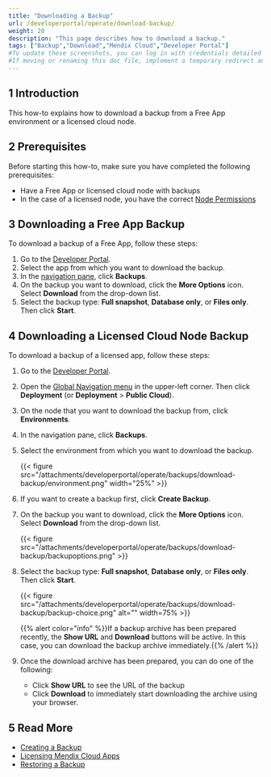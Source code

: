 ```yaml
---
title: "Downloading a Backup"
url: /developerportal/operate/download-backup/
weight: 20
description: "This page describes how to download a backup."
tags: ["Backup","Download","Mendix Cloud","Developer Portal"]
#To update these screenshots, you can log in with credentials detailed in How to Update Screenshots Using Team Apps.
#If moving or renaming this doc file, implement a temporary redirect and let the respective team know they should update the URL in the product. See Mapping to Products for more details.
---
```


## 1 Introduction

This how-to explains how to download a backup from a Free App environment or a licensed cloud node.

## 2 Prerequisites

Before starting this how-to, make sure you have completed the following prerequisites:

* Have a Free App or licensed cloud node with backups
* In the case of a licensed node, you have the correct [Node Permissions](/developerportal/deploy/node-permissions/)

## 3 Downloading a Free App Backup

To download a backup of a Free App, follow these steps:

1. Go to the [Developer Portal](http://sprintr.home.mendix.com).
2. Select the app from which you want to download the backup.
3. In the [navigation pane](/developerportal/#navigation-pane), click **Backups**.
4. On the backup you want to download, click the **More Options** icon. Select **Download** from the drop-down list.
5. Select the backup type: **Full snapshot**, **Database only**, or **Files only**. Then click **Start**.

## 4 Downloading a Licensed Cloud Node Backup

To download a backup of a licensed app, follow these steps:

1. Go to the [Developer Portal](http://sprintr.home.mendix.com).
2. Open the [Global Navigation menu](/developerportal/global-navigation/) in the upper-left corner. Then click **Deployment** (or **Deployment** > **Public Cloud**).
3. On the node that you want to download the backup from, click **Environments**.
4. In the navigation pane, click **Backups**.
5. Select the environment from which you want to download the backup.

    {{< figure src="/attachments/developerportal/operate/backups/download-backup/environment.png" width="25%" >}}

6. If you want to create a backup first, click **Create Backup**.
7. On the backup you want to download, click the **More Options** icon. Select **Download** from the drop-down list.

    {{< figure src="/attachments/developerportal/operate/backups/download-backup/backupoptions.png" >}}

8. Select the backup type: **Full snapshot**, **Database only**, or **Files only**. Then click **Start**.

    {{< figure src="/attachments/developerportal/operate/backups/download-backup/backup-choice.png" alt="" width=75% >}}

    {{% alert color="info" %}}If a backup archive has been prepared recently, the **Show URL** and **Download** buttons will be active. In this case, you can download the backup archive immediately.{{% /alert %}}
    
9. Once the download archive has been prepared, you can do one of the following:

    * Click **Show URL** to see the URL of the backup
    * Click **Download** to immediately start downloading the archive using your browser.

## 5 Read More

* [Creating a Backup](/developerportal/operate/create-backup/)
* [Licensing Mendix Cloud Apps](/developerportal/deploy/licensing-apps/)
* [Restoring a Backup](/developerportal/operate/restore-backup/)
